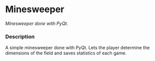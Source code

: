 # Minesweeper

_Minesweeper done with PyQt._

### Description

A simple minesweeper done with PyQt. Lets the player determine the dimensions of the field and saves statistics of each game.